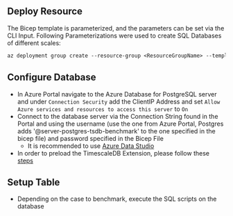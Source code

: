 ## Deploy Resource
The Bicep template is parameterized, and the parameters can be set via the CLI Input. Following Parameterizations were used to create SQL Databases of different scales:
```ps
az deployment group create --resource-group <ResourceGroupName> --template-file PostgreSQL.bicep --parameters skuName='GP_Gen5_2'
```  

## Configure Database
- In Azure Portal navigate to the Azure Database for PostgreSQL server and under `Connection Security` add the ClientIP Address and set
`Allow Azure services and resources to access this server` to `On`
- Connect to the database server via the Connection String found in the Portal and using the username (use the one from Azure Portal, Postgres adds '@server-postgres-tsdb-benchmark' to the one specified in the bicep file) and password specified in the Bicep File
    - It is recommended to use [Azure Data Studio](https://docs.microsoft.com/en-us/sql/azure-data-studio/download-azure-data-studio?view=sql-server-ver15)
- In order to preload the TimescaleDB Extension, please follow these [steps](https://docs.microsoft.com/en-us/azure/postgresql/concepts-extensions#installing-timescaledb)

## Setup Table
- Depending on the case to benchmark, execute the SQL scripts on the database